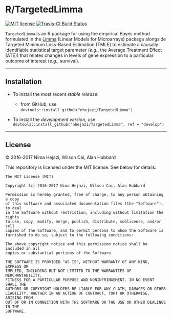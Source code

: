 # R/TargetedLimma

[![MIT license](http://img.shields.io/badge/license-MIT-brightgreen.svg)](http://opensource.org/licenses/MIT)
[![Travis-CI Build Status](https://travis-ci.org/nhejazi/TargetedLimma.svg?branch=develop)](https://travis-ci.org/nhejazi/TargetedLimma)

`TargetedLimma` is an R package for using the empirical Bayes method formulated
in the [Limma]() (Linear Models for Microarrays) package alongside Targeted
Minimum Loss-Based Estimation (TMLE) to estimate a causally identifiable
statistical target parameter (_e.g._, the Average Treatment Effect (ATE)) that
relates changes in levels of gene expression to a particular outcome of
interest (_e.g._, survival).

---

## Installation

- To install the most recent _stable release_:
  - from GitHub, use `devtools::install_github("nhejazi/TargetedLimma")`

- To install the _development version_, use
  `devtools::install_github("nhejazi/TargetedLimma", ref = "develop")`

---

## License

&copy; 2016-2017 Nima Hejazi, Wilson Cai, Alan Hubbard

This repository is licensed under the MIT license. See below for details:
```
The MIT License (MIT)

Copyright (c) 2016-2017 Nima Hejazi, Wilson Cai, Alan Hubbard

Permission is hereby granted, free of charge, to any person obtaining a copy
of this software and associated documentation files (the "Software"), to deal
in the Software without restriction, including without limitation the rights
to use, copy, modify, merge, publish, distribute, sublicense, and/or sell
copies of the Software, and to permit persons to whom the Software is
furnished to do so, subject to the following conditions:

The above copyright notice and this permission notice shall be included in all
copies or substantial portions of the Software.

THE SOFTWARE IS PROVIDED "AS IS", WITHOUT WARRANTY OF ANY KIND, EXPRESS OR
IMPLIED, INCLUDING BUT NOT LIMITED TO THE WARRANTIES OF MERCHANTABILITY,
FITNESS FOR A PARTICULAR PURPOSE AND NONINFRINGEMENT. IN NO EVENT SHALL THE
AUTHORS OR COPYRIGHT HOLDERS BE LIABLE FOR ANY CLAIM, DAMAGES OR OTHER
LIABILITY, WHETHER IN AN ACTION OF CONTRACT, TORT OR OTHERWISE, ARISING FROM,
OUT OF OR IN CONNECTION WITH THE SOFTWARE OR THE USE OR OTHER DEALINGS IN THE
SOFTWARE.
```
